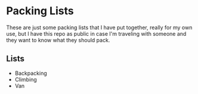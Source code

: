 # Packing Lists

These are just some packing lists that I have put together, really for
my own use, but I have this repo as public in case I'm traveling with
someone and they want to know what they should pack.

## Lists

* Backpacking
* Climbing
* Van